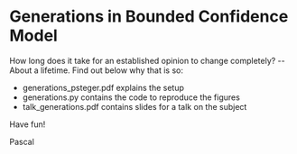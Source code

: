 Generations in Bounded Confidence Model
=======================================

How long does it take for an established opinion to change completely? -- About a lifetime. Find out below why that is so:

- generations_psteger.pdf explains the setup
- generations.py contains the code to reproduce the figures
- talk_generations.pdf contains slides for a talk on the subject

Have fun!

Pascal